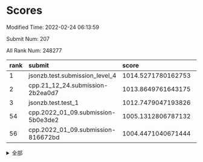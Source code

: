 # Scores

Modified Time: 2022-02-24 06:13:59

Submit Num: 207

All Rank Num: 248277

| rank |               submit               |       score        |       sigma        | pk_num |
| :--- | :--------------------------------- | :----------------- | :----------------- | :----- |
| 1    | jsonzb.test.submission_level_4     | 1014.5271780162753 | 0.8252553934509608 | 4796   |
| 2    | cpp.21_12_24.submission-2b2ea0d7   | 1013.8649761643175 | 0.8016863091899681 | 4796   |
| 3    | jsonzb.test.test_1                 | 1012.7479047193826 | 0.8049184833975972 | 4796   |
| 54   | cpp.2022_01_09.submission-5b0e3de2 | 1005.1312806787132 | 0.7158382036012165 | 4794   |
| 56   | cpp.2022_01_09.submission-816672bd | 1004.4471040671444 | 0.721133539686068  | 4793   |


<details>
<summary>全部</summary>

| rank |                 submit                 |       score        |       sigma        | pk_num |
| :--- | :------------------------------------- | :----------------- | :----------------- | :----- |
| 1    | jsonzb.test.submission_level_4         | 1014.5271780162753 | 0.8252553934509608 | 4796   |
| 2    | cpp.21_12_24.submission-2b2ea0d7       | 1013.8649761643175 | 0.8016863091899681 | 4796   |
| 3    | jsonzb.test.test_1                     | 1012.7479047193826 | 0.8049184833975972 | 4796   |
| 4    | gobigger.level_3.submission_level_3_39 | 1012.1414639302374 | 0.7855633640627654 | 4797   |
| 5    | gobigger.level_3.submission_level_3_47 | 1011.3015535658614 | 0.7756482457988388 | 4797   |
| 6    | gobigger.level_3.submission_level_3_25 | 1011.2840947972311 | 0.7874558699026785 | 4801   |
| 7    | gobigger.level_3.submission_level_3_11 | 1011.1660814580505 | 0.7836197911529675 | 4798   |
| 8    | gobigger.level_3.submission_level_3_21 | 1010.9777178316065 | 0.786234368757892  | 4799   |
| 9    | gobigger.level_3.submission_level_3_36 | 1010.946259649771  | 0.7480534617625604 | 4799   |
| 10   | gobigger.level_3.submission_level_3_35 | 1010.8930128432181 | 0.7940629833095256 | 4806   |
| 11   | gobigger.level_3.submission_level_3_15 | 1010.889408512608  | 0.7644446325074735 | 4800   |
| 12   | gobigger.level_3.submission_level_3_8  | 1010.854671388757  | 0.7572441822758518 | 4801   |
| 13   | gobigger.level_3.submission_level_3_24 | 1010.7199419928944 | 0.775702352845467  | 4793   |
| 14   | gobigger.level_3.submission_level_3_2  | 1010.6983380060251 | 0.7617935516825468 | 4794   |
| 15   | gobigger.level_3.submission_level_3_42 | 1010.4881581285259 | 0.7825343608492242 | 4801   |
| 16   | gobigger.level_3.submission_level_3_26 | 1010.4660453400346 | 0.7877209115106446 | 4798   |
| 17   | gobigger.level_3.submission_level_3_7  | 1010.346161788483  | 0.7844598398833796 | 4797   |
| 18   | gobigger.level_3.submission_level_3_9  | 1010.3089178917857 | 0.7546800870360121 | 4798   |
| 19   | gobigger.level_3.submission_level_3_37 | 1010.1738125789849 | 0.7692133809581421 | 4800   |
| 20   | gobigger.level_3.submission_level_3_17 | 1010.1322315633961 | 0.7415454472275399 | 4797   |
| 21   | gobigger.level_3.submission_level_3_1  | 1010.1161924299494 | 0.7695200271046911 | 4801   |
| 22   | gobigger.level_3.submission_level_3_20 | 1010.0888017308173 | 0.7546232824944913 | 4799   |
| 23   | gobigger.level_3.submission_level_3_16 | 1010.0856173577489 | 0.7371601452733141 | 4798   |
| 24   | gobigger.level_3.submission_level_3_30 | 1010.0757984913662 | 0.7657827545184096 | 4795   |
| 25   | gobigger.level_3.submission_level_3_14 | 1010.0464505273947 | 0.7619680138251085 | 4800   |
| 26   | gobigger.level_3.submission_level_3_45 | 1010.0148309150169 | 0.7525069952940523 | 4798   |
| 27   | gobigger.level_3.submission_level_3_27 | 1009.994814300998  | 0.7654273222174316 | 4796   |
| 28   | gobigger.level_3.submission_level_3_13 | 1009.9504800235436 | 0.7475360093458316 | 4797   |
| 29   | gobigger.level_3.submission_level_3_38 | 1009.9311925155029 | 0.7584396038222594 | 4801   |
| 30   | gobigger.level_3.submission_level_3_33 | 1009.9144023335753 | 0.7597430986127768 | 4798   |
| 31   | gobigger.level_3.submission_level_3_32 | 1009.8861933234458 | 0.7539045329203028 | 4798   |
| 32   | gobigger.level_3.submission_level_3_28 | 1009.8223617552889 | 0.7410392254766567 | 4795   |
| 33   | gobigger.level_3.submission_level_3_40 | 1009.7298914430063 | 0.7368068056726006 | 4798   |
| 34   | gobigger.level_3.submission_level_3_10 | 1009.7270954549248 | 0.7552222744146533 | 4796   |
| 35   | gobigger.level_3.submission_level_3_34 | 1009.7060426585695 | 0.7555735164550473 | 4797   |
| 36   | gobigger.level_3.submission_level_3_22 | 1009.7033309682311 | 0.7530057401042358 | 4798   |
| 37   | gobigger.level_3.submission_level_3_41 | 1009.6829181704026 | 0.7699921367257347 | 4801   |
| 38   | gobigger.level_3.submission_level_3_46 | 1009.6645965307284 | 0.7611358712045444 | 4796   |
| 39   | gobigger.level_3.submission_level_3_31 | 1009.641959989617  | 0.7457077616293756 | 4795   |
| 40   | gobigger.level_3.submission_level_3_48 | 1009.5717186718131 | 0.7561694352141105 | 4796   |
| 41   | gobigger.level_3.submission_level_3_6  | 1009.4021828043986 | 0.750435539151257  | 4802   |
| 42   | gobigger.level_3.submission_level_3_0  | 1009.380989359685  | 0.7544536281025064 | 4798   |
| 43   | gobigger.level_3.submission_level_3_43 | 1009.3704053424918 | 0.744109666434363  | 4799   |
| 44   | gobigger.level_3.submission_level_3_4  | 1009.3470228393397 | 0.7671010344368983 | 4798   |
| 45   | gobigger.level_3.submission_level_3_3  | 1009.2920686073144 | 0.7380618003429991 | 4799   |
| 46   | gobigger.level_3.submission_level_3_5  | 1009.2676100699238 | 0.7597404872199361 | 4797   |
| 47   | gobigger.level_3.submission_level_3_23 | 1009.2508597757843 | 0.7513388653743304 | 4795   |
| 48   | gobigger.level_3.submission_level_3_49 | 1009.2094836427086 | 0.7526902386001645 | 4798   |
| 49   | gobigger.level_3.submission_level_3_18 | 1009.0401258031713 | 0.7508062309587449 | 4798   |
| 50   | gobigger.level_3.submission_level_3_12 | 1008.942195850119  | 0.7407358814800385 | 4798   |
| 51   | gobigger.level_3.submission_level_3_19 | 1008.472450570369  | 0.7491920942277069 | 4798   |
| 52   | gobigger.level_3.submission_level_3_29 | 1008.3198574803225 | 0.762175625253109  | 4791   |
| 53   | gobigger.level_3.submission_level_3_44 | 1008.0602002719337 | 0.7313574847526909 | 4804   |
| 54   | cpp.2022_01_09.submission-5b0e3de2     | 1005.1312806787132 | 0.7158382036012165 | 4794   |
| 55   | gobigger.level_1.submission_level_1_13 | 1004.9065943447602 | 0.7225174103689562 | 4795   |
| 56   | cpp.2022_01_09.submission-816672bd     | 1004.4471040671444 | 0.721133539686068  | 4793   |
| 57   | gobigger.level_1.submission_level_1_34 | 1004.4239755041402 | 0.7115058106283705 | 4798   |
| 58   | gobigger.level_1.submission_level_1_27 | 1004.376737180934  | 0.7156052480234086 | 4792   |
| 59   | gobigger.level_1.submission_level_1_48 | 1004.3456008638568 | 0.714986756884405  | 4789   |
| 60   | gobigger.level_1.submission_level_1_23 | 1004.3186792037359 | 0.7217330091023607 | 4799   |
| 61   | gobigger.level_1.submission_level_1_29 | 1004.2398621071604 | 0.7155656576935496 | 4795   |
| 62   | gobigger.level_1.submission_level_1_0  | 1004.2280457796339 | 0.7066111912497515 | 4797   |
| 63   | gobigger.level_1.submission_level_1_43 | 1004.0627686942994 | 0.7062350655723646 | 4798   |
| 64   | gobigger.level_1.submission_level_1_31 | 1004.0005061007066 | 0.7206213455483957 | 4793   |
| 65   | gobigger.level_1.submission_level_1_46 | 1003.9532142604103 | 0.7225266878708831 | 4800   |
| 66   | gobigger.level_1.submission_level_1_14 | 1003.9376155541746 | 0.7151910161979809 | 4800   |
| 67   | gobigger.level_1.submission_level_1_11 | 1003.9319562062989 | 0.7078370127499856 | 4799   |
| 68   | gobigger.level_1.submission_level_1_44 | 1003.8647174030235 | 0.713603674898072  | 4797   |
| 69   | gobigger.level_1.submission_level_1_2  | 1003.711271577673  | 0.7165968251149862 | 4798   |
| 70   | gobigger.level_1.submission_level_1_39 | 1003.6525609335918 | 0.7146886329375053 | 4797   |
| 71   | gobigger.level_1.submission_level_1_24 | 1003.6353956634927 | 0.7253742006757933 | 4803   |
| 72   | gobigger.level_1.submission_level_1_33 | 1003.6113785730333 | 0.714762436610505  | 4795   |
| 73   | gobigger.level_1.submission_level_1_28 | 1003.5859164622582 | 0.7093036623194817 | 4800   |
| 74   | gobigger.level_1.submission_level_1_18 | 1003.5711981423361 | 0.7251239194946719 | 4797   |
| 75   | gobigger.level_1.submission_level_1_12 | 1003.5708283683465 | 0.7156866796249499 | 4798   |
| 76   | gobigger.level_1.submission_level_1_5  | 1003.5038718119067 | 0.7140561969238874 | 4797   |
| 77   | gobigger.level_1.submission_level_1_49 | 1003.5038477282371 | 0.7043131433031283 | 4799   |
| 78   | gobigger.level_1.submission_level_1_4  | 1003.503691975325  | 0.7199439267768826 | 4799   |
| 79   | gobigger.level_1.submission_level_1_45 | 1003.4142707393015 | 0.7154244372076239 | 4800   |
| 80   | gobigger.level_1.submission_level_1_3  | 1003.3889237331637 | 0.7131410916349468 | 4799   |
| 81   | gobigger.level_1.submission_level_1_38 | 1003.3769633387345 | 0.7211418558818313 | 4798   |
| 82   | gobigger.level_1.submission_level_1_36 | 1003.3154895226006 | 0.716255022990706  | 4798   |
| 83   | gobigger.level_1.submission_level_1_26 | 1003.2550452634966 | 0.7206095368173635 | 4801   |
| 84   | gobigger.level_1.submission_level_1_17 | 1003.2370073234088 | 0.7141001250297414 | 4797   |
| 85   | gobigger.level_1.submission_level_1_47 | 1003.1904967899563 | 0.7218731959281984 | 4795   |
| 86   | gobigger.level_1.submission_level_1_25 | 1003.1870024839616 | 0.7200476571578787 | 4801   |
| 87   | gobigger.level_1.submission_level_1_16 | 1003.091342939203  | 0.7146393981463179 | 4797   |
| 88   | gobigger.level_1.submission_level_1_1  | 1003.085282815961  | 0.7129057993164887 | 4801   |
| 89   | gobigger.level_1.submission_level_1_9  | 1002.9865247305958 | 0.7188538390152737 | 4798   |
| 90   | gobigger.level_1.submission_level_1_8  | 1002.9498526245627 | 0.7127386955262627 | 4800   |
| 91   | gobigger.level_1.submission_level_1_37 | 1002.900691911845  | 0.7207163293808637 | 4794   |
| 92   | gobigger.level_1.submission_level_1_42 | 1002.881654883982  | 0.7222779112954192 | 4793   |
| 93   | gobigger.level_1.submission_level_1_15 | 1002.8059883893296 | 0.7134782797633659 | 4802   |
| 94   | gobigger.level_1.submission_level_1_32 | 1002.7228648460953 | 0.7239051239864575 | 4797   |
| 95   | gobigger.level_1.submission_level_1_20 | 1002.6611907440733 | 0.7256004580839928 | 4798   |
| 96   | gobigger.level_1.submission_level_1_7  | 1002.6094624273728 | 0.7183935455069371 | 4797   |
| 97   | gobigger.level_1.submission_level_1_21 | 1002.6000124676593 | 0.7249725358356263 | 4798   |
| 98   | gobigger.level_1.submission_level_1_35 | 1002.5628494339935 | 0.7207793207271649 | 4793   |
| 99   | gobigger.level_1.submission_level_1_41 | 1002.4888834839302 | 0.712090601988899  | 4798   |
| 100  | gobigger.level_1.submission_level_1_19 | 1002.4795847743916 | 0.708944926916765  | 4797   |
| 101  | gobigger.level_1.submission_level_1_6  | 1002.4525140286997 | 0.7143469950782326 | 4794   |
| 102  | gobigger.level_1.submission_level_1_10 | 1002.4385303276395 | 0.7171954125031115 | 4795   |
| 103  | gobigger.level_1.submission_level_1_30 | 1002.1813500735745 | 0.7152518646709909 | 4798   |
| 104  | gobigger.level_1.submission_level_1_40 | 1002.1689693784134 | 0.7148764702437798 | 4795   |
| 105  | gobigger.level_1.submission_level_1_22 | 1001.8140656626063 | 0.717718857414683  | 4795   |
| 106  | gobigger.random.submission_random_19   | 997.128139400982   | 0.7096949885306294 | 4795   |
| 107  | gobigger.random.submission_random_39   | 997.092877942151   | 0.7168953637492211 | 4791   |
| 108  | gobigger.random.submission_random_6    | 997.075376692913   | 0.7081946932034587 | 4794   |
| 109  | gobigger.random.submission_random_44   | 997.0247816226871  | 0.704039028578886  | 4800   |
| 110  | gobigger.random.submission_random_21   | 996.8620869232753  | 0.6947692074285431 | 4803   |
| 111  | gobigger.random.submission_random_3    | 996.842440597316   | 0.6989147880667208 | 4804   |
| 112  | gobigger.random.submission_random_22   | 996.7904196428033  | 0.7155475032526188 | 4796   |
| 113  | gobigger.random.submission_random_4    | 996.7330609948076  | 0.7103356638592887 | 4801   |
| 114  | gobigger.random.submission_random_13   | 996.7159773319587  | 0.7122093324059444 | 4795   |
| 115  | gobigger.random.submission_random_12   | 996.5606574616086  | 0.7008945676117236 | 4797   |
| 116  | gobigger.random.submission_random_15   | 996.3837880536943  | 0.7102883840061396 | 4797   |
| 117  | gobigger.random.submission_random_41   | 996.24525214625    | 0.7079034473014127 | 4801   |
| 118  | gobigger.random.submission_random_42   | 996.2067530445185  | 0.7108127366301156 | 4801   |
| 119  | gobigger.random.submission_random_32   | 996.1666578714869  | 0.7176470387964937 | 4799   |
| 120  | gobigger.random.submission_random_25   | 996.1518535510635  | 0.7144681043166157 | 4803   |
| 121  | gobigger.random.submission_random_17   | 996.1230909221084  | 0.692585086133255  | 4801   |
| 122  | gobigger.random.submission_random_37   | 996.0514163370424  | 0.7169167742072666 | 4797   |
| 123  | gobigger.random.submission_random_16   | 996.0505646494655  | 0.7089397973902922 | 4796   |
| 124  | gobigger.random.submission_random_45   | 996.0230898572376  | 0.7189209596360399 | 4798   |
| 125  | gobigger.random.submission_random_29   | 996.0025386679641  | 0.7062347909323288 | 4798   |
| 126  | gobigger.random.submission_random_24   | 995.9342567317335  | 0.7111035903408518 | 4795   |
| 127  | gobigger.random.submission_random_28   | 995.9110906374818  | 0.7237301955439605 | 4795   |
| 128  | gobigger.random.submission_random_43   | 995.9024281198058  | 0.7075818860824036 | 4797   |
| 129  | gobigger.random.submission_random_14   | 995.8882712662963  | 0.7150380748638566 | 4800   |
| 130  | gobigger.random.submission_random_2    | 995.8710164256993  | 0.7161082961645683 | 4798   |
| 131  | gobigger.random.submission_random_1    | 995.8299775355848  | 0.7195176194133188 | 4799   |
| 132  | gobigger.random.submission_random_26   | 995.8101331383398  | 0.7166439196173533 | 4797   |
| 133  | gobigger.random.submission_random_30   | 995.7865051182102  | 0.7048354390547623 | 4795   |
| 134  | gobigger.random.submission_random_40   | 995.7780792155646  | 0.7036161352310598 | 4800   |
| 135  | gobigger.random.submission_random_5    | 995.758040074622   | 0.70160743962033   | 4796   |
| 136  | gobigger.random.submission_random_47   | 995.6905968531404  | 0.7151286346234791 | 4800   |
| 137  | gobigger.random.submission_random_38   | 995.661527032725   | 0.7259671804758793 | 4798   |
| 138  | gobigger.random.submission_random_33   | 995.500909934132   | 0.7119281245627349 | 4800   |
| 139  | gobigger.random.submission_random_49   | 995.4678800238171  | 0.703170294335283  | 4799   |
| 140  | gobigger.random.submission_random_36   | 995.431264558853   | 0.7023337197134406 | 4798   |
| 141  | gobigger.random.submission_random_20   | 995.363380175836   | 0.7131241917573777 | 4800   |
| 142  | gobigger.random.submission_random_23   | 995.2538467872768  | 0.7107336965631647 | 4798   |
| 143  | gobigger.random.submission_random_7    | 995.2322400850945  | 0.7231298037599659 | 4797   |
| 144  | gobigger.random.submission_random_0    | 995.2197425843394  | 0.711668930800846  | 4797   |
| 145  | gobigger.random.submission_random_27   | 995.1981942184335  | 0.7091224704986319 | 4794   |
| 146  | gobigger.random.submission_random_35   | 995.1965130350386  | 0.7143005285269179 | 4799   |
| 147  | gobigger.random.submission_random_8    | 995.1385627584335  | 0.7075374056054333 | 4801   |
| 148  | gobigger.random.submission_random_9    | 995.1261940599804  | 0.7178826159643398 | 4798   |
| 149  | gobigger.random.submission_random_10   | 995.047567673664   | 0.708598870745421  | 4796   |
| 150  | gobigger.random.submission_random_34   | 994.9057527602131  | 0.737778910110326  | 4796   |
| 151  | gobigger.random.submission_random_48   | 994.8727488114218  | 0.7089628754082365 | 4801   |
| 152  | gobigger.random.submission_random_46   | 994.8669168803248  | 0.725532429448961  | 4797   |
| 153  | gobigger.random.submission_random_18   | 994.7912003025851  | 0.7271464480284244 | 4797   |
| 154  | gobigger.level_2.submission_level_2_39 | 994.6308489533748  | 0.7218657514972433 | 4803   |
| 155  | gobigger.level_2.submission_level_2_4  | 994.5187059407667  | 0.7179297560427699 | 4798   |
| 156  | gobigger.random.submission_random_31   | 994.1798940695382  | 0.7167966872786348 | 4802   |
| 157  | gobigger.random.submission_random_11   | 994.003467981357   | 0.7348061375271393 | 4798   |
| 158  | gobigger.level_2.submission_level_2_21 | 993.9262978333041  | 0.7280709627822123 | 4800   |
| 159  | gobigger.level_2.submission_level_2_15 | 993.7491225292937  | 0.7388078209044173 | 4798   |
| 160  | gobigger.level_2.submission_level_2_32 | 993.469676706021   | 0.7222474105307178 | 4796   |
| 161  | gobigger.level_2.submission_level_2_19 | 993.2871029734603  | 0.7232527896943395 | 4799   |
| 162  | gobigger.level_2.submission_level_2_27 | 993.2627737163888  | 0.7295360897773848 | 4797   |
| 163  | gobigger.level_2.submission_level_2_49 | 993.2300983792042  | 0.7384606486508416 | 4794   |
| 164  | gobigger.level_2.submission_level_2_12 | 993.133460287401   | 0.7373605436130367 | 4798   |
| 165  | gobigger.level_2.submission_level_2_44 | 992.9501218186965  | 0.7498412938849163 | 4796   |
| 166  | gobigger.level_2.submission_level_2_24 | 992.9478935911761  | 0.7464513833236256 | 4802   |
| 167  | gobigger.level_2.submission_level_2_22 | 992.8978945983581  | 0.7411980521366048 | 4791   |
| 168  | gobigger.level_2.submission_level_2_30 | 992.8435001217925  | 0.7406865749566403 | 4791   |
| 169  | gobigger.level_2.submission_level_2_41 | 992.814436349107   | 0.735342152521656  | 4798   |
| 170  | gobigger.level_2.submission_level_2_14 | 992.746333590957   | 0.7361672956144333 | 4802   |
| 171  | gobigger.level_2.submission_level_2_0  | 992.6638594544265  | 0.7329832568447904 | 4796   |
| 172  | gobigger.level_2.submission_level_2_29 | 992.6439548974167  | 0.7571885325416768 | 4795   |
| 173  | gobigger.level_2.submission_level_2_40 | 992.5228334504267  | 0.7555366799288737 | 4790   |
| 174  | gobigger.level_2.submission_level_2_48 | 992.5086217008721  | 0.7244351257220714 | 4797   |
| 175  | gobigger.level_2.submission_level_2_47 | 992.4992401090686  | 0.723721943175895  | 4797   |
| 176  | gobigger.level_2.submission_level_2_13 | 992.366507211942   | 0.7490591600885665 | 4798   |
| 177  | gobigger.level_2.submission_level_2_25 | 992.2788844298705  | 0.75727897715295   | 4799   |
| 178  | gobigger.level_2.submission_level_2_20 | 992.2115759568993  | 0.7378641107216876 | 4797   |
| 179  | gobigger.level_2.submission_level_2_35 | 992.0349756917354  | 0.7383134704395256 | 4798   |
| 180  | gobigger.level_2.submission_level_2_5  | 991.9976337688495  | 0.7394208820641561 | 4799   |
| 181  | gobigger.level_2.submission_level_2_8  | 991.9785543308441  | 0.7567836512299788 | 4797   |
| 182  | gobigger.level_2.submission_level_2_2  | 991.8938836570956  | 0.7682588801154089 | 4799   |
| 183  | gobigger.level_2.submission_level_2_1  | 991.8620465985229  | 0.7321915467329205 | 4796   |
| 184  | gobigger.level_2.submission_level_2_3  | 991.8178770573046  | 0.7414579749180872 | 4796   |
| 185  | gobigger.level_2.submission_level_2_9  | 991.792960990421   | 0.753957752149015  | 4799   |
| 186  | gobigger.level_2.submission_level_2_23 | 991.7565750295275  | 0.7479338010791597 | 4798   |
| 187  | gobigger.level_2.submission_level_2_26 | 991.7380198921943  | 0.7502830434998513 | 4802   |
| 188  | gobigger.level_2.submission_level_2_18 | 991.6848065357436  | 0.7432894429993769 | 4797   |
| 189  | gobigger.level_2.submission_level_2_10 | 991.6192748777092  | 0.7605949944596692 | 4799   |
| 190  | gobigger.level_2.submission_level_2_42 | 991.5628440214446  | 0.7406842630959908 | 4795   |
| 191  | gobigger.level_2.submission_level_2_17 | 991.479730396705   | 0.7553379685128313 | 4794   |
| 192  | gobigger.level_2.submission_level_2_28 | 991.4306552665686  | 0.7453940053140418 | 4798   |
| 193  | gobigger.level_2.submission_level_2_11 | 991.4096534998143  | 0.7608587256706191 | 4798   |
| 194  | gobigger.level_2.submission_level_2_33 | 991.3582737404047  | 0.7648381876474137 | 4800   |
| 195  | gobigger.level_2.submission_level_2_16 | 991.304641854961   | 0.736458952399544  | 4796   |
| 196  | gobigger.level_2.submission_level_2_7  | 991.2260117439863  | 0.7765127752738028 | 4796   |
| 197  | gobigger.level_2.submission_level_2_46 | 991.194877249122   | 0.7613116534752625 | 4797   |
| 198  | gobigger.level_2.submission_level_2_45 | 991.0881759086368  | 0.7654498117557137 | 4793   |
| 199  | gobigger.level_2.submission_level_2_36 | 990.9374415680716  | 0.7695651431346909 | 4802   |
| 200  | gobigger.level_2.submission_level_2_6  | 990.8374663775638  | 0.752274574926883  | 4793   |
| 201  | gobigger.level_2.submission_level_2_34 | 990.7818494525251  | 0.7703202157197181 | 4796   |
| 202  | gobigger.level_2.submission_level_2_37 | 990.7699841064605  | 0.7550409580607546 | 4803   |
| 203  | gobigger.level_2.submission_level_2_38 | 990.6433996446151  | 0.7598504279070672 | 4794   |
| 204  | gobigger.level_2.submission_level_2_31 | 990.4676868906361  | 0.765542500621311  | 4799   |
| 205  | gobigger.level_2.submission_level_2_43 | 990.4458174603764  | 0.7570087638772794 | 4798   |
| 206  | gobigger.none.submission_none_0        | 976.5615945950882  | 1.3867574796933289 | 4800   |
| 207  | gobigger.none.submission_none_1        | 976.2722945046793  | 1.4024035701077742 | 4799   |

</details>